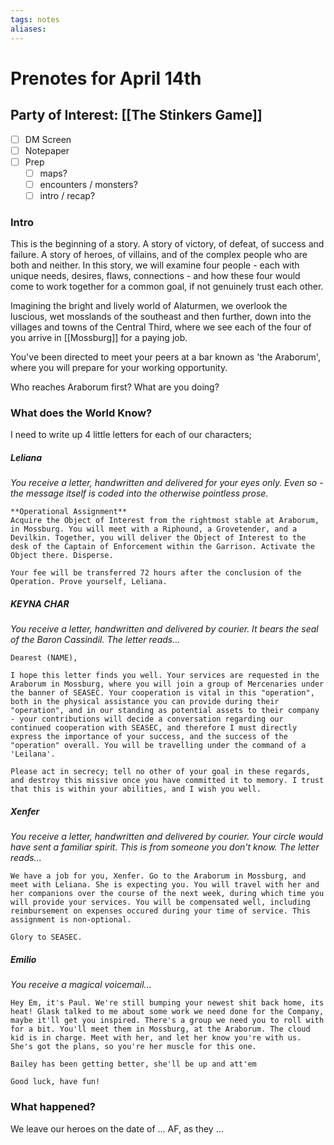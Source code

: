 ```yaml
---
tags: notes
aliases:
---
```


# Prenotes for April 14th
## Party of Interest: [[The Stinkers Game]]
- [ ] DM Screen
- [ ] Notepaper
- [ ] Prep
	- [ ] maps?
	- [ ] encounters / monsters?
	- [ ] intro / recap?

### Intro

This is the beginning of a story. A story of victory, of defeat, of success and failure. A story of heroes, of villains, and of the complex people who are both and neither. In this story, we will examine four people - each with unique needs, desires, flaws, connections - and how these four would come to work together for a common goal, if not genuinely trust each other.

Imagining the bright and lively world of Alaturmen, we overlook the luscious, wet mosslands of the southeast and then further, down into the villages and towns of the Central Third, where we see each of the four of you arrive in [[Mossburg]] for a paying job.

You've been directed to meet your peers at a bar known as 'the Araborum', where you will prepare for your working opportunity.

Who reaches Araborum first? What are you doing?

### What does the World Know?

I need to write up 4 little letters for each of our characters;

##### Leliana
*You receive a letter, handwritten and delivered for your eyes only. Even so - the message itself is coded into the otherwise pointless prose.*

```
**Operational Assignment**
Acquire the Object of Interest from the rightmost stable at Araborum, in Mossburg. You will meet with a Riphound, a Grovetender, and a Devilkin. Together, you will deliver the Object of Interest to the desk of the Captain of Enforcement within the Garrison. Activate the Object there. Disperse.

Your fee will be transferred 72 hours after the conclusion of the Operation. Prove yourself, Leliana.
```

##### KEYNA CHAR
*You receive a letter, handwritten and delivered by courier. It bears the seal of the Baron Cassindil. The letter reads...*

```
Dearest (NAME), 

I hope this letter finds you well. Your services are requested in the Araborum in Mossburg, where you will join a group of Mercenaries under the banner of SEASEC. Your cooperation is vital in this "operation", both in the physical assistance you can provide during their "operation", and in our standing as potential assets to their company - your contributions will decide a conversation regarding our continued cooperation with SEASEC, and therefore I must directly express the importance of your success, and the success of the "operation" overall. You will be travelling under the command of a 'Leilana'.

Please act in secrecy; tell no other of your goal in these regards, and destroy this missive once you have committed it to memory. I trust that this is within your abilities, and I wish you well.
```

##### Xenfer
*You receive a letter, handwritten and delivered by courier. Your circle would have sent a familiar spirit. This is from someone you don't know. The letter reads...*

```
We have a job for you, Xenfer. Go to the Araborum in Mossburg, and meet with Leliana. She is expecting you. You will travel with her and her companions over the course of the next week, during which time you will provide your services. You will be compensated well, including reimbursement on expenses occured during your time of service. This assignment is non-optional.

Glory to SEASEC.
```

##### Emilio
*You receive a magical voicemail...*

```
Hey Em, it's Paul. We're still bumping your newest shit back home, its heat! Glask talked to me about some work we need done for the Company, maybe it'll get you inspired. There's a group we need you to roll with for a bit. You'll meet them in Mossburg, at the Araborum. The cloud kid is in charge. Meet with her, and let her know you're with us. She's got the plans, so you're her muscle for this one.

Bailey has been getting better, she'll be up and att'em

Good luck, have fun!
```

### What happened?


We leave our heroes on the date of ... AF, as they ...